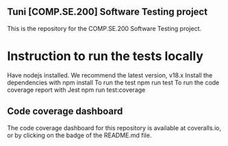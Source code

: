 ## Tuni [COMP.SE.200] Software Testing project

This is the repository for the COMP.SE.200 Software Testing project.

# Instruction to run the tests locally

Have nodejs installed. We recommend the latest version, v18.x
Install the dependencies with
npm install
To run the test
npm run test
To run the code coverage report with Jest
npm run test:coverage

## Code coverage dashboard

The code coverage dashboard for this repository is available at coveralls.io, or by clicking on the badge of the README.md file.
